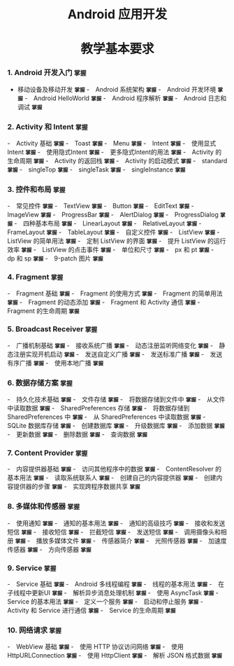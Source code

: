 # <center>Android 应用开发</center>
# <center>教学基本要求</center>

### 1. Android 开发入门 **`掌握`**
-  移动设备及移动开发 **`掌握`**
-　Android 系统架构 **`掌握`**
-　Android 开发环境 **`掌握`**
-　Android HelloWorld **`掌握`**
-　Android 程序解析 **`掌握`**
-　Android 日志和调试 **`掌握`**

### 2. Activity 和 Intent **`掌握`**
-　Activity 基础 **`掌握`**
-　Toast **`掌握`**
-　Menu **`掌握`**
-　Intent **`掌握`**
    -　使用显式Intent **`掌握`**
    -　使用隐式Intent **`掌握`**
    -　更多隐式Intent的用法 **`掌握`**
-　Activity 的生命周期 **`掌握`**
-　Activity 的返回栈 **`掌握`**
-　Activity 的启动模式 **`掌握`**
    -　standard **`掌握`**
    -　singleTop **`掌握`**
    -　singleTask **`掌握`**
    -　singleInstance **`掌握`**
 
### 3. 控件和布局 **`掌握`**
-　常见控件 **`掌握`**
    -　TextView **`掌握`**
    -　Button **`掌握`**
    -　EditText **`掌握`**
    -　ImageView **`掌握`**
    -　ProgressBar **`掌握`**
    -　AlertDialog **`掌握`**
    -　ProgressDialog **`掌握`**
-　四种基本布局 **`掌握`**
    -　LinearLayout **`掌握`**
    -　RelativeLayout **`掌握`**
    -　FrameLayout **`掌握`**
    -　TableLayout **`掌握`**
-　自定义控件 **`掌握`**
-　ListView **`掌握`**
    -　ListView 的简单用法 **`掌握`**
    -　定制 ListView 的界面 **`掌握`**
    -　提升 ListView 的运行效率 **`掌握`**
    -　ListView 的点击事件 **`掌握`**
-　单位和尺寸 **`掌握`**
    -　px 和 pt **`掌握`**
    -　dp 和 sp **`掌握`**
-　9-patch 图片 **`掌握`**
 
### 4. Fragment **`掌握`**
-　Fragment 基础 **`掌握`**
-　Fragment 的使用方式 **`掌握`**
-　Fragment 的简单用法 **`掌握`**
-　Fragment 的动态添加 **`掌握`**
-　Fragment 和 Activity 通信 **`掌握`**
-　Fragment 的生命周期 **`掌握`**
 
### 5. Broadcast Receiver **`掌握`**
-　广播机制基础 **`掌握`**
-　接收系统广播 **`掌握`**
-　动态注册监听网络变化 **`掌握`**
-　静态注册实现开机启动 **`掌握`**
-　发送自定义广播 **`掌握`**
-　发送标准广播 **`掌握`**
-　发送有序广播 **`掌握`**
-　使用本地广播 **`掌握`**
 
### 6. 数据存储方案 **`掌握`**
-　持久化技术基础 **`掌握`**
-　文件存储 **`掌握`**
    -　将数据存储到文件中 **`掌握`**
    -　从文件中读取数据 **`掌握`**
-　SharedPreferences 存储 **`掌握`**
    -　将数据存储到 SharedPreferences 中 **`掌握`**
    -　从 SharedPreferences 中读取数据 **`掌握`**
-　SQLite 数据库存储 **`掌握`**
    -　创建数据库 **`掌握`**
    -　升级数据库 **`掌握`**
    -　添加数据 **`掌握`**
    -　更新数据 **`掌握`**
    -　删除数据 **`掌握`**
    -　查询数据 **`掌握`**
 
### 7. Content Provider **`掌握`**
-　内容提供器基础 **`掌握`**
-　访问其他程序中的数据 **`掌握`**
-　ContentResolver 的基本用法 **`掌握`**
-　读取系统联系人 **`掌握`**
-　创建自己的内容提供器 **`掌握`**
-　创建内容提供器的步骤 **`掌握`**
-　实现跨程序数据共享 **`掌握`**
 
### 8. 多媒体和传感器 **`掌握`**
-　使用通知 **`掌握`**
    -　通知的基本用法 **`掌握`**
    -　通知的高级技巧 **`掌握`**
-　接收和发送短信 **`掌握`**
    -　接收短信 **`掌握`**
    -　拦截短信 **`掌握`**
    -　发送短信 **`掌握`**
-　调用摄像头和相册 **`掌握`**
-　播放多媒体文件 **`掌握`**
-　传感器简介 **`掌握`**
    -　光照传感器 **`掌握`**
    -　加速度传感器 **`掌握`**
    -　方向传感器 **`掌握`**
 
### 9. Service **`掌握`**
-　Service 基础 **`掌握`**
-　Android 多线程编程 **`掌握`**
    -　线程的基本用法 **`掌握`**
    -　在子线程中更新UI **`掌握`**
    -　解析异步消息处理机制 **`掌握`**
    -　使用 AsyncTask **`掌握`**
-　Service 的基本用法 **`掌握`**
    -　定义一个服务 **`掌握`**
    -　启动和停止服务 **`掌握`**
-　Activity 和 Service 进行通信 **`掌握`**
-　Service 的生命周期 **`掌握`**
 
### 10. 网络请求 **`掌握`**
-　WebView 基础 **`掌握`**
-　使用 HTTP 协议访问网络 **`掌握`**
-　使用 HttpURLConnection **`掌握`**
-　使用 HttpClient **`掌握`**
-　解析 JSON 格式数据 **`掌握`**